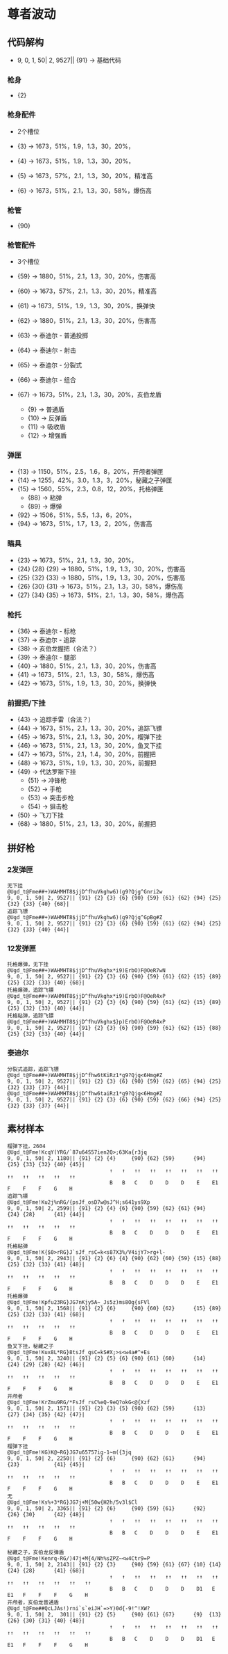 # 尊者波动

## 代码解构

- 9, 0, 1, 50| 2, 9527|| {91} → 基础代码

### 枪身

- {2}

### 枪身配件

- 2个槽位

- {3} → 1673，51%，1.9，1.3，30，20%，
- {4} → 1673，51%，1.9，1.3，30，20%，
- {5} → 1673，57%，2.1，1.3，30，20%，精准高
- {6} → 1673，51%，2.1，1.3，30，58%，爆伤高

### 枪管

- {90}

### 枪管配件

- 3个槽位

- {59} → 1880，51%，2.1，1.3，30，20%，伤害高
- {60} → 1673，57%，2.1，1.3，30，20%，精准高
- {61} → 1673，51%，1.9，1.3，30，20%，换弹快
- {62} → 1880，51%，2.1，1.3，30，20%，伤害高
- {63} → 泰迪尔 - 普通投掷
- {64} → 泰迪尔 - 射击
- {65} → 泰迪尔 - 分裂式
- {66} → 泰迪尔 - 组合
- {67} → 1673，51%，2.1，1.3，30，20%，亥伯龙盾
  - {9} → 普通盾
  - {10} → 反弹盾
  - {11} → 吸收盾
  - {12} → 增强盾

### 弹匣

- {13} → 1150，51%，2.5，1.6，8，20%，开颅者弹匣
- {14} → 1255，42%，3.0，1.3，3，20%，秘藏之子弹匣
- {15} → 1560，55%，2.3，0.8，12，20%，托格弹匣
  - {88} → 粘弹
  - {89} → 爆弹
- {92} → 1506，51%，5.5，1.3，6，20%，
- {94} → 1673，51%，1.7，1.3，2，20%，伤害高

### 瞄具

- {23}           → 1673，51%，2.1，1.3，30，20%，
- {24} {28} {29} → 1880，51%，1.9，1.3，30，20%，伤害高
- {25} {32} {33} → 1880，51%，1.9，1.3，30，20%，伤害高
- {26} {30} {31} → 1673，51%，2.1，1.3，30，58%，爆伤高
- {27} {34} {35} → 1673，51%，2.1，1.3，30，58%，爆伤高

### 枪托

- {36} → 泰迪尔 - 标枪
- {37} → 泰迪尔 - 追踪
- {38} → 亥伯龙握把（合法？）
- {39} → 泰迪尔 - 腿部
- {40} → 1880，51%，2.1，1.3，30，20%，伤害高
- {41} → 1673，51%，2.1，1.3，30，58%，爆伤高
- {42} → 1673，51%，1.9，1.3，30，20%，换弹快

### 前握把/下挂

- {43} → 追踪手雷（合法？）
- {44} → 1673，51%，2.1，1.3，30，20%，追踪飞镖
- {45} → 1673，51%，2.1，1.3，30，20%，榴弹下挂
- {46} → 1673，51%，2.1，1.3，30，20%，鱼叉下挂
- {47} → 1673，51%，2.1，1.4，30，20%，前握把
- {48} → 1673，51%，1.9，1.3，30，20%，前握把
- {49} → 代达罗斯下挂
  - {51} → 冲锋枪
  - {52} → 手枪
  - {53} → 突击步枪
  - {54} → 狙击枪
- {50} → 飞刀下挂
- {68} → 1880，51%，2.1，1.3，30，20%，前握把

## 拼好枪

### 2发弹匣
```
无下挂
@Ugd_t@Fme##+)WAHMHT8$jjD^fhuVkghw6)(g9?Qjg^Gnri2w
9, 0, 1, 50| 2, 9527|| {91} {2} {3} {6} {90} {59} {61} {62} {94} {25} {32} {33} {40} {68}|
追踪飞镖
@Ugd_t@Fme##+)WAHMHT8$jjD^fhuVkghw6)(g9?Qjg^GpBg#Z
9, 0, 1, 50| 2, 9527|| {91} {2} {3} {6} {90} {59} {61} {62} {94} {25} {32} {33} {40} {44}|
```

### 12发弹匣
```
托格爆弹，无下挂
@Ugd_t@Fme##+)WAHMHT8$jjD^fhuVkghx*i9)ErbO)F@OeR7wN
9, 0, 1, 50| 2, 9527|| {91} {2} {3} {6} {90} {59} {61} {62} {15} {89} {25} {32} {33} {40} {68}|
托格爆弹，追踪飞镖
@Ugd_t@Fme##+)WAHMHT8$jjD^fhuVkghx*i9)ErbO)F@OeR4xP
9, 0, 1, 50| 2, 9527|| {91} {2} {3} {6} {90} {59} {61} {62} {15} {89} {25} {32} {33} {40} {44}|
托格粘弹，追踪飞镖
@Ugd_t@Fme##+)WAHMHT8$jjD^fhuVkghx$}p)ErbO)F@OeR4xP
9, 0, 1, 50| 2, 9527|| {91} {2} {3} {6} {90} {59} {61} {62} {15} {88} {25} {32} {33} {40} {44}|
```

### 泰迪尔
```
分裂式追踪，追踪飞镖
@Ugd_t@Fme##+)WAHMHT8$jjD^fhw6tKiRz1*g9?Qjg<6Hmg#Z
9, 0, 1, 50| 2, 9527|| {91} {2} {3} {6} {90} {59} {62} {65} {94} {25} {32} {33} {37} {44}|
@Ugd_t@Fme##+)WAHMHT8$jjD^fhw6taiRz1*g9?Qjg<6Hmg#Z
9, 0, 1, 50| 2, 9527|| {91} {2} {3} {6} {90} {59} {62} {66} {94} {25} {32} {33} {37} {44}|
```

## 素材样本

```
榴弹下挂，2604
@Ugd_t@Fme!KcqY(YRG/`87u64S57ien2Q>;63Ka{r3jq
9, 0, 1, 50| 2, 1180|| {91} {2} {4}     {90} {62} {59}      {94}      {25} {33} {32} {40} {45}|
                                 ↑   ↑   ↑↑   ↑↑   ↑↑   ↑↑   ↑↑   ↑↑   ↑↑   ↑↑   ↑↑   ↑↑   ↑↑
                                 B   B   C    D    D    D    E    E1   F    F    F    G    H
追踪飞镖
@Ugd_t@Fme!Ku2j%nRG/{psJf_osD7w@sJ^H;s641ys9Xp
9, 0, 1, 50| 2, 2599|| {91} {2} {4} {6} {90} {59} {62} {61} {94}      {24} {28}      {41} {44}|
                                 ↑   ↑   ↑↑   ↑↑   ↑↑   ↑↑   ↑↑   ↑↑   ↑↑   ↑↑   ↑↑   ↑↑   ↑↑
                                 B   B   C    D    D    D    E    E1   F    F    F    G    H
托格粘弹
@Ugd_t@Fme!K{$0>rRG}J`sJf_rsC=k<s87X3%/V4ijY7>rg+l-
9, 0, 1, 50| 2, 2943|| {91} {2} {6} {4} {90} {62} {60} {59} {15} {88} {25} {32} {33} {41} {48}|
                                 ↑   ↑   ↑↑   ↑↑   ↑↑   ↑↑   ↑↑   ↑↑   ↑↑   ↑↑   ↑↑   ↑↑   ↑↑
                                 B   B   C    D    D    D    E    E1   F    F    F    G    H
托格爆弹
@Ugd_t@Fme!Kpfu23RG}JG7nKjy5A~_Js5z)ms8Og{sFVl
9, 0, 1, 50| 2, 1568|| {91} {2} {6}     {90} {60} {62}      {15} {89} {25} {32} {33} {41} {68}|
                                 ↑   ↑   ↑↑   ↑↑   ↑↑   ↑↑   ↑↑   ↑↑   ↑↑   ↑↑   ↑↑   ↑↑   ↑↑
                                 B   B   C    D    D    D    E    E1   F    F    F    G    H
鱼叉下挂，秘藏之子
@Ugd_t@Fme!Kux8L*RG}8tsJf_qsC=kS#X;>s<w4a#^+Es
9, 0, 1, 50| 2, 3240|| {91} {2} {5} {6} {90} {61} {60}      {14}      {24} {29} {28} {42} {46}|
                                 ↑   ↑   ↑↑   ↑↑   ↑↑   ↑↑   ↑↑   ↑↑   ↑↑   ↑↑   ↑↑   ↑↑   ↑↑
                                 B   B   C    D    D    D    E    E1   F    F    F    G    H
开颅者
@Ugd_t@Fme!KrZmu9RG/*FsJf_rsC%eQ-9eQ?okG<@{Xzf
9, 0, 1, 50| 2, 1571|| {91} {2} {3} {5} {90} {62} {59}      {13}      {27} {34} {35} {42} {47}|
                                 ↑   ↑   ↑↑   ↑↑   ↑↑   ↑↑   ↑↑   ↑↑   ↑↑   ↑↑   ↑↑   ↑↑   ↑↑
                                 B   B   C    D    D    D    E    E1   F    F    F    G    H
榴弹下挂
@Ugd_t@Fme!KG)K@~RG}JG7u65757ig-1~m({3jq
9, 0, 1, 50| 2, 2250|| {91} {2} {6}     {90} {62} {61}      {94}      {23}           {41} {45}|
                                 ↑   ↑   ↑↑   ↑↑   ↑↑   ↑↑   ↑↑   ↑↑   ↑↑   ↑↑   ↑↑   ↑↑   ↑↑
                                 B   B   C    D    D    D    E    E1   F    F    F    G    H
无
@Ugd_t@Fme!Ks%+3*RG}JG7j+M{50w{H2h/5v3l$Cl
9, 0, 1, 50| 2, 3365|| {91} {2} {6}     {90} {59} {61}      {92}      {26} {30}      {42} {48}|
                                 ↑   ↑   ↑↑   ↑↑   ↑↑   ↑↑   ↑↑   ↑↑   ↑↑   ↑↑   ↑↑   ↑↑   ↑↑
                                 B   B   C    D    D    D    E    E1   F    F    F    G    H
```
```
秘藏之子，亥伯龙反弹盾
@Ugd_t@Fme!Kenrq-RG/)47j+M{4/Nh%sZPZ~<w4Ctr9=P
9, 0, 1, 50| 2, 2143|| {91} {2} {3}     {90} {59} {61} {67} {10} {14}      {24} {28}      {41} {68}|
                                 ↑   ↑   ↑↑   ↑↑   ↑↑   ↑↑   ↑↑   ↑↑   ↑↑   ↑↑   ↑↑   ↑↑   ↑↑   ↑↑
                                 B   B   C    D    D    D    D1   E    E1   F    F    F    G    H
开颅者，亥伯龙普通盾
@Ugd_t@Fme##QcLJAs!)rni`s`eiJH`=>Y)0d{-9!^!XW?
9, 0, 1, 50| 2,  301|| {91} {2} {5}     {90} {61} {67}      {9}  {13}      {26} {30} {31} {40} {48}|
                                 ↑   ↑   ↑↑   ↑↑   ↑↑   ↑↑   ↑↑   ↑↑   ↑↑   ↑↑   ↑↑   ↑↑   ↑↑   ↑↑
                                 B   B   C    D    D    D    D1   E    E1   F    F    F    G    H
```


